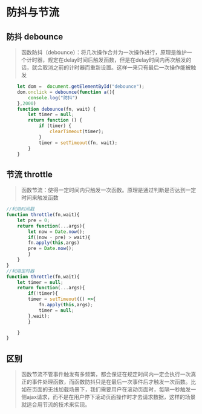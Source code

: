 # 防抖与节流
## 防抖 debounce

>函数防抖（debounce）：将几次操作合并为一次操作进行，原理是维护一个计时器，规定在delay时间后触发函数，但是在delay时间内再次触发的话，就会取消之前的计时器而重新设置。这样一来只有最后一次操作能被触发
```js
    let dom =  document.getElementById("debounce");
    dom.onclick = debounce(function a(){
        console.log("防抖")
    },2000)
    function debounce(fn, wait) {
        let timer = null;
        return function () {
            if (timer) {
                clearTimeout(timer);
            }
            timer = setTimeout(fn, wait);
        }
    }
```
## 节流 throttle
>函数节流：使得一定时间内只触发一次函数。原理是通过判断是否达到一定时间来触发函数
```js
//利用时间戳
function throttle(fn,wait){
    let pre = 0;
    return function(...args){
        let now = Date.now();
        if((now - pre) > wait){
        fn.apply(this,args)
        pre = Date.now();
        }
    }
}
//利用定时器
function throttle(fn,wait){
    let timer = null;
    return function(...args){
        if(!timer){
        timer = setTimeout(() =>{
            fn.apply(this,args);
            timer = null;
        },wait);
        }

    }
}
```
## 区别
>函数节流不管事件触发有多频繁，都会保证在规定时间内一定会执行一次真正的事件处理函数，而函数防抖只是在最后一次事件后才触发一次函数。比如在页面的无线加载场景下，我们需要用户在滚动页面时，每隔一秒触发一侧ajax请求，而不是在用户停下滚动页面操作时才去请求数据，这样的场景就适合用节流的技术来实现。